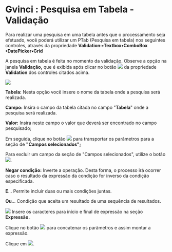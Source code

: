 # Gvinci : Pesquisa em Tabela - Validação

Para realizar uma pesquisa em uma tabela antes que o processamento seja efetuado, você poderá utilizar um PTab \(Pesquisa em tabela\) nos seguintes controles, através da propriedade **Validation:•Textbox•ComboBox  
•DatePicker•Grid** 

A pesquisa em tabela é feita no momento da validação. Observe a opção na janela **Validação,** que é exibida após clicar no botão ![](http://www.gvinci.com.br/manual/extensor-botao.png) da propriedade **Validation** dos controles citados acima.

![](http://www.gvinci.com.br/manual/ptab1gv5.zoom80.png)

**Tabela:** Nesta opção você insere o nome da tabela onde a pesquisa será realizada.

**Campo:** Insira o campo da tabela citada no campo "**Tabela**" onde a pesquisa será realizada.

**Valor:** Insira neste campo o valor que deverá ser encontrado no campo pesquisado;

Em seguida, clique no botão ![](http://www.gvinci.com.br/manual/addcampos.png) para transportar os parâmetros para a seção de **"Campos selecionados";**

Para excluir um campo da seção de "Campos selecionados", utilize o botão ![](http://www.gvinci.com.br/manual/excluicampos.png).

**Negar condição:** Inverte a operação.  Desta forma, o processo irá ocorrer caso o resultado da expressão da condição for inverso da condição especificada.

**E**... Permite incluir duas ou mais condições juntas.

**Ou**... Condição que aceita um resultado de uma sequência de resultados.

![](http://www.gvinci.com.br/manual/code-bt.png) Insere os caracteres para início e final de expressão na seção **Expressão.**

Clique no botão ![](http://www.gvinci.com.br/manual/adicionar.png) para concatenar os parâmetros e assim montar a expressão.

Clique em ![](http://www.gvinci.com.br/manual/ok-bt-2.jpg).


